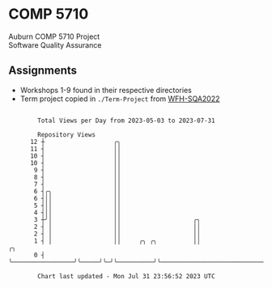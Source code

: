 # COMP 5710
Auburn COMP 5710 Project  
Software Quality Assurance

## Assignments
- Workshops 1-9 found in their respective directories
- Term project copied in `./Term-Project` from [WFH-SQA2022](https://github.com/wumphlett/WFH-SQA2022-AUBURN)

```

        Total Views per Day from 2023-05-03 to 2023-07-31

        Repository Views
      12 ┼                   ╭╮
      11 ┤                   ││
      10 ┤                   ││
      10 ┤                   ││
       9 ┤                   ││
       8 ┤                   ││
       7 ┤                   ││
       6 ┤╭╮                 ││
       6 ┤││                 ││
       5 ┤││                 ││
       4 ┤││                 ││
       3 ┼╯│                 ││                    ╭╮
       2 ┤ │                 ││                    ││
       2 ┤ │                 ││                    ││
       1 ┤ │                 ││     ╭╮ ╭╮          ││                                        ╭╮
       0 ┤ ╰─────────────────╯╰─────╯╰─╯╰──────────╯╰────────────────────────────────────────╯╰────

        Chart last updated - Mon Jul 31 23:56:52 2023 UTC
        
```

